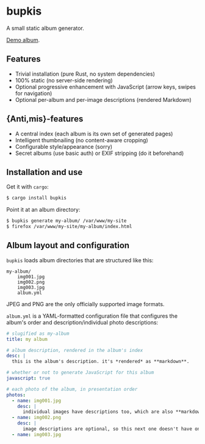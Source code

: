 bupkis
======

A small static album generator.

[Demo album](https://yossarian.net/media/trips/phoebe-s-graduation-2021/).

## Features

* Trivial installation (pure Rust, no system dependencies)
* 100% static (no server-side rendering)
* Optional progressive enhancement with JavaScript (arrow keys, swipes for navigation)
* Optional per-album and per-image descriptions (rendered Markdown)

## {Anti,mis}-features

* A central index (each album is its own set of generated pages)
* Intelligent thumbnailing (no content-aware cropping)
* Configurable style/appearance (sorry)
* Secret albums (use basic auth) or EXIF stripping (do it beforehand)

## Installation and use

Get it with `cargo`:

```bash
$ cargo install bupkis
```

Point it at an album directory:

```bash
$ bupkis generate my-album/ /var/www/my-site
$ firefox /var/www/my-site/my-album/index.html
```

## Album layout and configuration

`bupkis` loads album directories that are structured like this:

```
my-album/
    img001.jpg
    img002.png
    img003.jpg
    album.yml
```

JPEG and PNG are the only officially supported image formats.

`album.yml` is a YAML-formatted configuration file that configures the album's
order and description/individual photo descriptions:

```yaml
# slugified as my-album
title: my album

# album description, rendered in the album's index
desc: |
  this is the album's description. it's *rendered* as **markdown**.

# whether or not to generate JavaScript for this album
javascript: true

# each photo of the album, in presentation order
photos:
  - name: img001.jpg
    desc: |
      individual images have descriptions too, which are also **markdown**.
  - name: img002.png
    desc: |
      image descriptions are optional, so this next one doesn't have one.
  - name: img003.jpg
```
